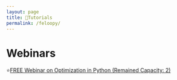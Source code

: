 ```yaml
---
layout: page
title: 🛒Tutorials
permalink: /feloopy/
---
```


# Webinars

⭐[FREE Webinar on Optimization in Python (Remained Capacity: 2)][wb1]

[wb1]: https://forms.gle/ydpvFj64JagdHAyq6
